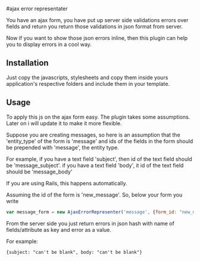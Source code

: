#ajax error representater

You have an ajax form, you have put up server side validations errors over fields and return you return those 
validations in json format from server.

Now if you want to show those json errors inline, then this plugin can help you to display errors in a cool way.


## Installation

Just copy the javascripts, stylesheets and copy them inside yours application's respective folders and include them in your template.

## Usage
To apply this js on the ajax form easy. The plugin takes some assumptions. Later on i will update it to make it more flexible.

Suppose you are creating messages, so here is an assumption that the 'entity_type' of the form is 'message' and ids of the fields 
in the form should be prepended with 'message', the entity type. 

For example, if you have a text field 'subject', then id of the text field should be 'message_subject'.
if you have a text field 'body', it id of the text field should be 'message_body'

If you are using Rails, this happens automatically.

Assuming the id of the form is 'new_message'. So, below your form you write

```javascript
var message_form = new AjaxErrorRepresenter('message', {form_id: "new_meesage"});
```

From the server side you just return errors in json hash with name of fields/attribute as key and error as a value.

For example: 
```console
{subject: "can't be blank", body: "can't be blank"}
```
